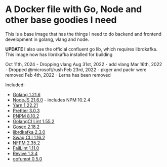 # A Docker file with Go, Node and other base goodies I need

This is a base image that has the things I need to do backend and frontend development in golang, vlang and node.

**UPDATE** I also use the official confluent go lib, which requires librdkafka. This image now has librdkafka installed for building

Oct 11th, 2024 - Dropping vlang
Aug 31st, 2022 - add vlang
Mar 16th, 2022 - Dropped @microsoft/rush
Feb 23rd, 2022 - pkger and packr were removed
Feb 4th, 2022 - Lerna has been removed

Included:

- [Golang 1.21.6](https://golang.org/dl/)
- [NodeJS 21.6.0](https://nodejs.org/en/download/current/) - includes NPM 10.2.4
- [Yarn 1.22.21](https://www.npmjs.com/package/yarn)
- [Prettier 3.0.3](https://www.npmjs.com/package/prettier)
- [PNPM 8.10.2](https://www.npmjs.com/package/pnpm)
- [GolangCI Lint 1.55.2](https://github.com/golangci/golangci-lint)
- [Gosec 2.18.2](https://github.com/securego/gosec)
- [librdkafka 2.3.0](https://github.com/edenhill/librdkafka)
- [Swag CLI 1.16.2](https://github.com/swaggo/swag)
- [NFPM 2.35.2](https://github.com/goreleaser/nfpm)
- [FailLint 1.11.0](https://github.com/fatih/faillint)
- [Revive 1.3.4](https://github.com/mgechev/revive)
- [gofumpt 0.5.0](https://github.com/mvdan/gofumpt)
